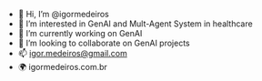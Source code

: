 - 👋 Hi, I’m @igormedeiros
- 👀 I’m interested in GenAI and Mult-Agent System in healthcare
- 🌱 I’m currently working on GenAI 
- 💞️ I’m looking to collaborate on GenAI projects
- 📫 igor.medeiros@gmail.com
- 🌍 igormedeiros.com.br

<!---
igormedeiros/igormedeiros is a ✨ special ✨ repository because its `README.md` (this file) appears on your GitHub profile.
You can click the Preview link to take a look at your changes.
--->
